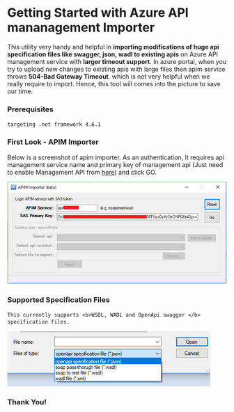 # Getting Started with Azure API mananagement Importer

This utility very handy and helpful in <b>importing modifications of huge api specification files like swagger, json, wadl to existing apis</b> on Azure API management service with <b>larger timeout support</b>.
In azure portal, when you try to upload new changes to existing apis with large files then apim service throws <b>504-Bad Gateway Timeout</b>. which is not very helpful when we really require to import. Hence, this tool will comes into the picture to save our time.

### Prerequisites

```
targeting .net framework 4.6.1
```

### First Look - APIM Importer

Below is a screenshot of apim importer. As an authentication, It requires api management service name and primary key of management api (Just need to enable Management API from [here](https://docs.microsoft.com/en-us/rest/api/apimanagement/apimanagementrest/api-management-rest#EnableRESTAPI)) and click GO.  

![Screenshot](https://github.com/manishkiet86/Azure-API-mananagement-Importer/blob/master/images/Apimimporter.png)


### Supported Specification Files
```
This currently supports <b>WSDL, WADL and OpenApi swagger </b> specification files. 
```

![Screenshot](https://github.com/manishkiet86/Azure-API-mananagement-Importer/blob/master/images/specificationtypes.png)



### Thank You!
